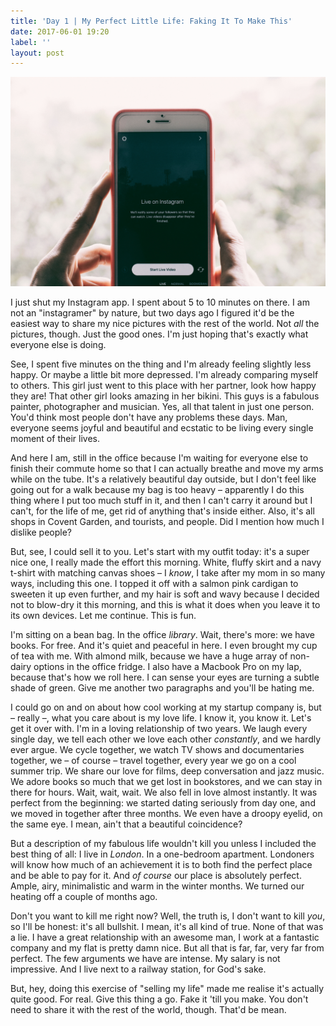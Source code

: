 ```yaml
---
title: 'Day 1 | My Perfect Little Life: Faking It To Make This'
date: 2017-06-01 19:20
label: ''
layout: post
---
```



![](/uploads/2017/06/01/hans-vivek-208969.jpg)

I just shut my Instagram app. I spent about 5 to 10 minutes on there. I am not an "instagramer" by nature, but two days ago I figured it'd be the easiest way to share my nice pictures with the rest of the world. Not *all* the pictures, though. Just the good ones. I'm just hoping that's exactly what everyone else is doing.

See, I spent five minutes on the thing and I'm already feeling slightly less happy. Or maybe a little bit more depressed. I'm already comparing myself to others. This girl just went to this place with her partner, look how happy they are! That other girl looks amazing in her bikini. This guys is a fabulous painter, photographer and musician. Yes, all that talent in just one person. You'd think most people don't have any problems these days. Man, everyone seems joyful and beautiful and ecstatic to be living every single moment of their lives.

And here I am, still in the office because I'm waiting for everyone else to finish their commute home so that I can actually breathe and move my arms while on the tube. It's a relatively beautiful day outside, but I don't feel like going out for a walk because my bag is too heavy – apparently I do this thing where I put too much stuff in it, and then I can't carry it around but I can't, for the life of me, get rid of anything that's inside either. Also, it's all shops in Covent Garden, and tourists, and people. Did I mention how much I dislike people?

But, see, I could sell it to you. Let's start with my outfit today: it's a super nice one, I really made the effort this morning. White, fluffy skirt and a navy t-shirt with matching canvas shoes – I *know*, I take after my mom in so many ways, including this one. I topped it off with a salmon pink cardigan to sweeten it up even further, and my hair is soft and wavy because I decided not to blow-dry it this morning, and this is what it does when you leave it to its own devices. Let me continue. This is fun.

I'm sitting on a bean bag. In the office *library*. Wait, there's more: we have books. For free. And it's quiet and peaceful in here. I even brought my cup of tea with me. With almond milk, because we have a huge array of non-dairy options in the office fridge. I also have a Macbook Pro on my lap, because that's how we roll here. I can sense your eyes are turning a subtle shade of green. Give me another two paragraphs and you'll be hating me.

I could go on and on about how cool working at my startup company is, but – really –, what you care about is my love life. I know it, you know it. Let's get it over with. I'm in a loving relationship of two years. We laugh every single day, we tell each other we love each other *constantly*, and we hardly ever argue. We cycle together, we watch TV shows and documentaries together, we – of course – travel together, every year we go on a cool summer trip. We share our love for films, deep conversation and jazz music. We adore books so much that we get lost in bookstores, and we can stay in there for hours. Wait, wait, wait. We also fell in love almost instantly. It was perfect from the beginning: we started dating seriously from day one, and we moved in together after three months. We even have a droopy eyelid, on the same eye. I mean, ain't that a beautiful coincidence?

But a description of my fabulous life wouldn't kill you unless I included the best thing of all: I live in *London*. In a one-bedroom apartment. Londoners will know how much of an achievement it is to both find the perfect place and be able to pay for it. And *of course* our place is absolutely perfect. Ample, airy, minimalistic and warm in the winter months. We turned our heating off a couple of months ago.

Don't you want to kill me right now? Well, the truth is, I don't want to kill *you*, so I'll be honest: it's all bullshit. I mean, it's all kind of true. None of that was a lie. I have a great relationship with an awesome man, I work at a fantastic company and my flat is pretty damn nice. But all that is far, far, very far from perfect. The few arguments we have are intense. My salary is not impressive. And I live next to a railway station, for God's sake.

But, hey, doing this exercise of "selling my life" made me realise it's actually quite good. For real. Give this thing a go. Fake it 'till you make. You don't need to share it with the rest of the world, though. That'd be mean.
